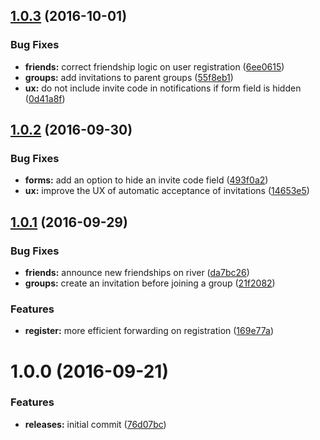 <a name="1.0.3"></a>
## [1.0.3](https://github.com/hypeJunction/hypeInvite/compare/1.0.2...v1.0.3) (2016-10-01)


### Bug Fixes

* **friends:** correct friendship logic on user registration ([6ee0615](https://github.com/hypeJunction/hypeInvite/commit/6ee0615))
* **groups:** add invitations to parent groups ([55f8eb1](https://github.com/hypeJunction/hypeInvite/commit/55f8eb1))
* **ux:** do not include invite code in notifications if form field is hidden ([0d41a8f](https://github.com/hypeJunction/hypeInvite/commit/0d41a8f))



<a name="1.0.2"></a>
## [1.0.2](https://github.com/hypeJunction/hypeInvite/compare/1.0.1...v1.0.2) (2016-09-30)


### Bug Fixes

* **forms:** add an option to hide an invite code field ([493f0a2](https://github.com/hypeJunction/hypeInvite/commit/493f0a2))
* **ux:** improve the UX of automatic acceptance of invitations ([14653e5](https://github.com/hypeJunction/hypeInvite/commit/14653e5))



<a name="1.0.1"></a>
## [1.0.1](https://github.com/hypeJunction/hypeInvite/compare/1.0.0...v1.0.1) (2016-09-29)


### Bug Fixes

* **friends:** announce new friendships on river ([da7bc26](https://github.com/hypeJunction/hypeInvite/commit/da7bc26))
* **groups:** create an invitation before joining a group ([21f2082](https://github.com/hypeJunction/hypeInvite/commit/21f2082))

### Features

* **register:** more efficient forwarding on registration ([169e77a](https://github.com/hypeJunction/hypeInvite/commit/169e77a))



<a name="1.0.0"></a>
# 1.0.0 (2016-09-21)


### Features

* **releases:** initial commit ([76d07bc](https://github.com/hypeJunction/hypeInvite/commit/76d07bc))



